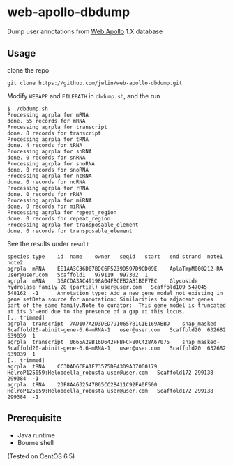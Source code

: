 # web-apollo-dbdump
Dump user annotations from [Web Apollo](https://github.com/GMOD/Apollo) 1.X database

## Usage
clone the repo
```
git clone https://github.com/jwlin/web-apollo-dbdump.git
```
Modify `WEBAPP` and `FILEPATH` in `dbdump.sh`, and the run
```
$ ./dbdump.sh
Processing agrpla for mRNA
done. 55 records for mRNA
Processing agrpla for transcript
done. 8 records for transcript
Processing agrpla for tRNA
done. 4 records for tRNA
Processing agrpla for snRNA
done. 0 records for snRNA
Processing agrpla for snoRNA
done. 0 records for snoRNA
Processing agrpla for ncRNA
done. 0 records for ncRNA
Processing agrpla for rRNA
done. 0 records for rRNA
Processing agrpla for miRNA
done. 0 records for miRNA
Processing agrpla for repeat_region
done. 0 records for repeat_region
Processing agrpla for transposable_element
done. 0 records for transposable_element
```

See the results under `result`
```
species	type	id	name	owner	seqid	start	end	strand	note1	note2
agrpla	mRNA	EE1AA3C36D07BDC6F5239D597D9CD09E	AplaTmpM000212-RA	user@user.com	Scaffold1	979119	997302	1		
agrpla	mRNA	36ACDA3AC49198A04FBCEB2AB1B0F7EC	Glycoside hydrolase family 28 (partial)	user@user.com	Scaffold109	547045	548162	-1		Annotation type: Add a new gene model not existing in gene setData source for annotation: Similarities to adjacent genes part of the same family.Note to curator:  This gene model is truncated at its 3'-end due to the presence of a gap at this locus.
[.. trimmed]
agrpla	transcript	7AD107A2D3DED7910657B1C1E169ABBD	snap_masked-Scaffold20-abinit-gene-6.6-mRNA-1	user@user.com	Scaffold20	632682	639039	1		
agrpla	transcript	0665A29B16D642FFBFCF80C428A67075	snap_masked-Scaffold20-abinit-gene-6.6-mRNA-1	user@user.com	Scaffold20	632682	639039	1		
[.. trimmed]
agrpla	tRNA	CC3DAD6CEA1F73575DE43D9A37060179	HelroP125059:Helobdella_robusta	user@user.com	Scaffold172	299138	299384	-1		
agrpla	tRNA	23F8A4632547B65CC2B411C92FA0F500	HelroP125059:Helobdella_robusta	user@user.com	Scaffold172	299138	299384	-1
```

## Prerequisite
- Java runtime
- Bourne shell

(Tested on CentOS 6.5)

